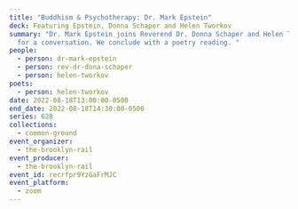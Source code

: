 ```yaml
---
title: "Buddhism & Psychotherapy: Dr. Mark Epstein"
deck: Featuring Epstein, Donna Schaper and Helen Tworkov
summary: "Dr. Mark Epstein joins Reverend Dr. Donna Schaper and Helen Tworkov
  for a conversation. We conclude with a poetry reading. "
people:
  - person: dr-mark-epstein
  - person: rev-dr-dona-schaper
  - person: helen-tworkov
poets:
  - person: helen-tworkov
date: 2022-08-18T13:00:00-0500
end_date: 2022-08-18T14:30:00-0500
series: 628
collections:
  - common-ground
event_organizer:
  - the-brooklyn-rail
event_producer:
  - the-brooklyn-rail
event_id: recrfpr9YzGaFrMJC
event_platform:
  - zoom
---
```

